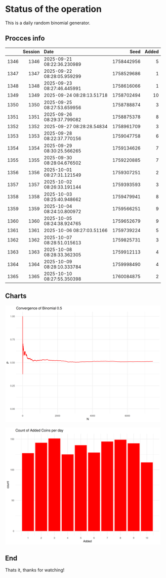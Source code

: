 # Status of the operation
  
  This is a daily random binomial generator.
  
## Procces info

|     | Session|Date                       |       Seed| Added|
|:----|-------:|:--------------------------|----------:|-----:|
|1346 |    1346|2025-09-21 08:22:36.230989 | 1758442956|     5|
|1347 |    1347|2025-09-22 08:28:05.959299 | 1758529686|     1|
|1348 |    1348|2025-09-23 08:27:46.445991 | 1758616066|     1|
|1349 |    1349|2025-09-24 08:28:13.51718  | 1758702494|    10|
|1350 |    1350|2025-09-25 08:27:53.659956 | 1758788874|     3|
|1351 |    1351|2025-09-26 08:29:37.799082 | 1758875378|     8|
|1352 |    1352|2025-09-27 08:28:28.54834  | 1758961709|     3|
|1353 |    1353|2025-09-28 08:22:37.770156 | 1759047758|     6|
|1354 |    1354|2025-09-29 08:30:25.566265 | 1759134626|     7|
|1355 |    1355|2025-09-30 08:28:04.676502 | 1759220885|     7|
|1356 |    1356|2025-10-01 08:27:31.121549 | 1759307251|     2|
|1357 |    1357|2025-10-02 08:26:33.191144 | 1759393593|     3|
|1358 |    1358|2025-10-03 08:25:40.948662 | 1759479941|     8|
|1359 |    1359|2025-10-04 08:24:10.800972 | 1759566251|     9|
|1360 |    1360|2025-10-05 08:24:38.924765 | 1759652679|     9|
|1361 |    1361|2025-10-06 08:27:03.51166  | 1759739224|     5|
|1362 |    1362|2025-10-07 08:28:51.015613 | 1759825731|     3|
|1363 |    1363|2025-10-08 08:28:33.362305 | 1759912113|     4|
|1364 |    1364|2025-10-09 08:28:10.333784 | 1759998490|     4|
|1365 |    1365|2025-10-10 08:27:55.350398 | 1760084875|     2|

## Charts 

![](charts/plot1.png)

![](charts/plot2.png)

## End

Thats it, thanks for watching!
